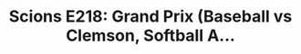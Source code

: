 ---
layout: post
title: "Scions E218: Grand Prix (Baseball vs Clemson, Softball A..."
description: "Edited and written while watching a recap of the Miami..."
permalink: https://www.fromtherumbleseat.com/2024/5/6/24149887/scions-e218-grand-prix-baseball-vs-clemson-softball-acct-mten-wten-ncaa-miami-georgia-tech-athletics
---